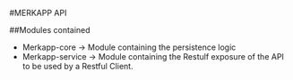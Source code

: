 #MERKAPP API

##Modules contained
* Merkapp-core -> Module containing the persistence logic
* Merkapp-service -> Module containing the Restulf exposure of the API to be used by a Restful Client.
